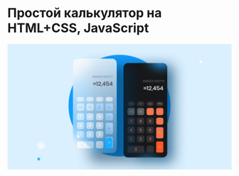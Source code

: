 # Простой калькулятор на HTML+CSS, JavaScript 

[![Header](https://github.com/TRETYAKweb/Calculator/blob/main/images/readme-images/intro.jpg)](https://www.youtube.com/watch?v=Vs6jlLP_mRw)
